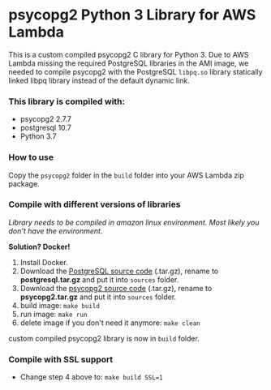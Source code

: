 psycopg2 Python 3 Library for AWS Lambda
======================================

This is a custom compiled psycopg2 C library for Python 3. Due to AWS Lambda
missing the required PostgreSQL libraries in the AMI image, we needed to
compile psycopg2 with the PostgreSQL `libpq.so` library statically linked
libpq library instead of the default dynamic link.

### This library is compiled with:

- psycopg2 2.7.7
- postgresql 10.7
- Python 3.7

### How to use

Copy the `psycopg2` folder in the `build` folder into your AWS Lambda zip package.

### Compile with different versions of libraries

*Library needs to be compiled in amazon linux environment.
Most likely you don't have the environment.*

**Solution? Docker!**

1. Install Docker.
1. Download the
  [PostgreSQL source code](https://ftp.postgresql.org/pub/source) (.tar.gz),
  rename to **postgresql.tar.gz** and put it into `sources` folder.
1. Download the
  [psycopg2 source code](http://initd.org/psycopg/tarballs) (.tar.gz),
  rename to **psycopg2.tar.gz** and put it into `sources` folder.
1. build image: `make build`
1. run image: `make run`
1. delete image if you don't need it anymore: `make clean`

custom compiled psycopg2 library is now in `build` folder.

### Compile with SSL support

- Change step 4 above to: `make build SSL=1`